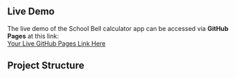 ## Live Demo

The live demo of the School Bell calculator app can be accessed via **GitHub Pages** at this link:  
[Your Live GitHub Pages Link Here](https://that1parrot.github.io/time)

## Project Structure
